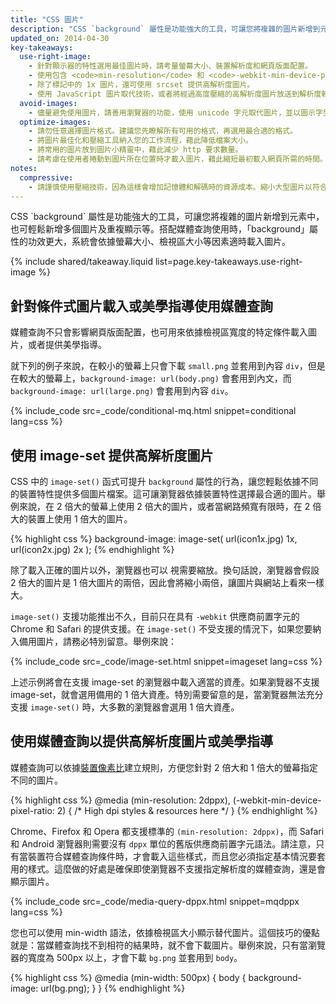 ```yaml
---
title: "CSS 圖片"
description: "CSS `background` 屬性是功能強大的工具，可讓您將複雜的圖片新增到元素中，也可輕鬆新增多個圖片及重複顯示等。"
updated_on: 2014-04-30
key-takeaways:
  use-right-image:
    - 針對顯示器的特性選用最佳圖片時，請考量螢幕大小、裝置解析度和網頁版面配置。
    - 使用包含 <code>min-resolution</code> 和 <code>-webkit-min-device-pixel-ratio</code> 的媒體查詢，變更 CSS 中的 <code>background-image</code> 屬性後，即可用於高 DPI 顯示器。
    - 除了標記中的 1x 圖片，還可使用 srcset 提供高解析度圖片。
    - 使用 JavaScript 圖片取代技術，或者將經過高度壓縮的高解析度圖片放送到解析度較低的裝置時，請考量這麼做對於成效的影響。
  avoid-images:
    - 儘量避免使用圖片，請善用瀏覽器的功能，使用 unicode 字元取代圖片，並以圖示字型取代複雜的圖示。
  optimize-images:
    - 請勿任意選擇圖片格式。建議您先瞭解所有可用的格式，再選用最合適的格式。
    - 將圖片最佳化和壓縮工具納入您的工作流程，藉此降低檔案大小。
    - 將常用的圖片放到圖片小精靈中，藉此減少 http 要求數量。
    - 請考慮在使用者捲動到圖片所在位置時才載入圖片，藉此縮短最初載入網頁所需的時間。
notes:
  compressive:
    - 請謹慎使用壓縮技術，因為這樣會增加記憶體和解碼時的資源成本。縮小大型圖片以符合較小的螢幕非常耗費系統資源。對於記憶體和處理能力有限的低階裝置來說，這麼做的影響更加嚴重。
---
```


<p class="intro">
  CSS `background` 屬性是功能強大的工具，可讓您將複雜的圖片新增到元素中，也可輕鬆新增多個圖片及重複顯示等。搭配媒體查詢使用時，「background」屬性的功效更大，系統會依據螢幕大小、檢視區大小等因素適時載入圖片。
</p>




{% include shared/takeaway.liquid list=page.key-takeaways.use-right-image %}

## 針對條件式圖片載入或美學指導使用媒體查詢

媒體查詢不只會影響網頁版面配置，也可用來依據檢視區寬度的特定條件載入圖片，或者提供美學指導。

就下列的例子來說，在較小的螢幕上只會下載 `small.png` 並套用到內容 `div`，但是在較大的螢幕上，`background-image: url(body.png)` 會套用到內文，而 `background-image: url(large.png)` 會套用到內容 `div`。

{% include_code src=_code/conditional-mq.html snippet=conditional lang=css %}

## 使用 image-set 提供高解析度圖片

CSS 中的 `image-set()` 函式可提升 `background` 屬性的行為，讓您輕鬆依據不同的裝置特性提供多個圖片檔案。這可讓瀏覽器依據裝置特性選擇最合適的圖片。舉例來說，在 2 倍大的螢幕上使用 2 倍大的圖片，或者當網路頻寬有限時，在 2 倍大的裝置上使用 1 倍大的圖片。

{% highlight css %}
background-image: image-set(
  url(icon1x.jpg) 1x,
  url(icon2x.jpg) 2x
);
{% endhighlight %}

除了載入正確的圖片以外，瀏覽器也可以
視需要縮放。換句話說，瀏覽器會假設 2 倍大的圖片是 1 倍大圖片的兩倍，因此會將縮小兩倍，讓圖片與網站上看來一樣大。

`image-set()` 支援功能推出不久，目前只在具有 `-webkit` 供應商前置字元的 Chrome 和 Safari 的提供支援。在 `image-set()` 不受支援的情況下，如果您要納入備用圖片，請務必特別留意。舉例來說：

{% include_code src=_code/image-set.html snippet=imageset lang=css %}

上述示例將會在支援 image-set 的瀏覽器中載入適當的資產。如果瀏覽器不支援 image-set，就會選用備用的 1 倍大資產。特別需要留意的是，當瀏覽器無法充分支援 `image-set()` 時，大多數的瀏覽器會選用 1 倍大資產。

## 使用媒體查詢以提供高解析度圖片或美學指導

媒體查詢可以依據[裝置像素比](http://www.html5rocks.com/en/mobile/high-dpi/#toc-bg)建立規則，方便您針對 2 倍大和 1 倍大的螢幕指定不同的圖片。

{% highlight css %}
@media (min-resolution: 2dppx),
(-webkit-min-device-pixel-ratio: 2)
{
  /* High dpi styles & resources here */
}
{% endhighlight %}

Chrome、Firefox 和 Opera 都支援標準的 `(min-resolution: 2dppx)`，而 Safari 和 Android 瀏覽器則需要沒有 `dppx` 單位的舊版供應商前置字元語法。請注意，只有當裝置符合媒體查詢條件時，才會載入這些樣式，而且您必須指定基本情況要套用的樣式。這麼做的好處是確保即使瀏覽器不支援指定解析度的媒體查詢，還是會顯示圖片。

{% include_code src=_code/media-query-dppx.html snippet=mqdppx lang=css %}

您也可以使用 min-width 語法，依據檢視區大小顯示替代圖片。這個技巧的優點就是：當媒體查詢找不到相符的結果時，就不會下載圖片。舉例來說，只有當瀏覽器的寬度為 500px 以上，才會下載 `bg.png` 並套用到 `body`。

{% highlight css %}
@media (min-width: 500px) {
  body {
    background-image: url(bg.png);
  }
}
{% endhighlight %}	



